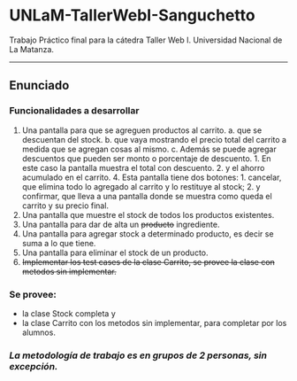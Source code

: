 # UNLaM-TallerWebI-Sanguchetto
Trabajo Práctico final para la cátedra Taller Web I. Universidad Nacional de La Matanza.

---

Enunciado
-

### Funcionalidades a desarrollar
1. Una pantalla para que se agreguen productos al carrito.
	a. que se descuentan del stock.
	b. que vaya mostrando el precio total del carrito a medida que se agregan cosas al mismo. 
	c. Además se puede agregar descuentos que pueden ser monto o porcentaje de descuento. 
		1. En este caso la pantalla muestra el total con descuento.
		2. y el ahorro acumulado en el carrito. 
	4. Esta pantalla tiene dos botones: 
		1. cancelar, que elimina todo lo agregado al carrito y lo restituye al stock; 
		2. y confirmar, que lleva a una pantalla donde se muestra como queda el carrito y su precio final.
2. Una pantalla que muestre el stock de todos los productos existentes.
3. Una pantalla para dar de alta un ~~producto~~ ingrediente.
4. Una pantalla para agregar stock a determinado producto, es decir se suma a lo que tiene.
5. Una pantalla para eliminar el stock de un producto.
6. ~~Implementar los test cases de la clase Carrito, se provee la clase con metodos sin implementar.~~

### Se provee:

- la clase Stock completa y 
- la clase Carrito con los metodos sin implementar, para completar por los alumnos.

### _La metodología de trabajo es en grupos de 2 personas, sin excepción._
